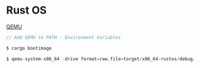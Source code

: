 # Rust OS

[QEMU](https://qemu.weilnetz.de/)

```js
// Add QEMU to PATH - Environment Variables

$ cargo bootimage

$ qemu-system-x86_64 -drive format=raw,file=target/x86_64-rustos/debug/bootimage-rustos.bin
```
